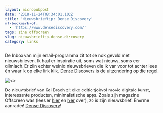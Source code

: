 ```yaml
---
layout: micropubpost
date: '2018-11-24T08:34:01.102Z'
title: 'Nieuwsbrieftip: Dense Discovery'
mf-bookmark-of:
  - 'https://www.densediscovery.com/'
tags: zine offscreen
slug: nieuwsbrieftip-dense-discovery
category: links
---
```

De Inbox van mijn email-programma zit tot de nok gevuld met nieuwsbrieven. Ik haal er inspiratie uit, soms wat nieuws, soms een glimlach. Er zijn echter weinig nieuwsbrieven die ik van voor tot achter lees én waar ik op elke link klik. [Dense Discovery](https://www.densediscovery.com/) is de uitzondering op die regel. 

![&lt;&gt;](https://cl.ly/b3cd9ef4cd9c/Image%202018-11-24%20at%209.28.33%20AM.png)

De nieuwsbrief van Kai Brach zit elke editie tjokvol mooie digitale kunst, interessante producten, minimalistische apps. Zoals zijn magazine Offscreen was (lees er [hier](https://diggingthedigital.com/Offscreen/) en [hier](https://diggingthedigital.com/3680/) over), zo is zijn nieuwsbrief. Enorme aanrader! [Dense Discovery](https://www.densediscovery.com/issues/11)!

